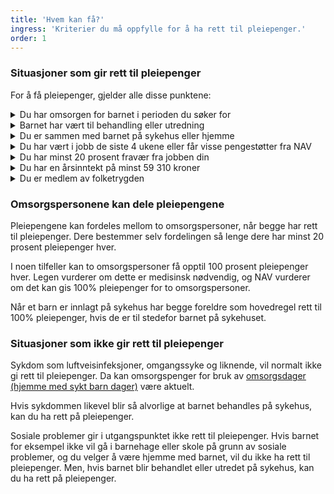 ```yaml
---
title: 'Hvem kan få?'
ingress: 'Kriterier du må oppfylle for å ha rett til pleiepenger.'
order: 1
---
```


### Situasjoner som gir rett til pleiepenger

For å få pleiepenger, gjelder alle disse punktene:

<details class="accordion">
  <summary>Du har omsorgen for barnet i perioden du søker for</summary>
  <p>Som regel er det foreldrene som er omsorgspersonene for barnet, også når de ikke bor sammen. Omsorgspersoner kan også være fosterforeldre eller steforeldre.</p>
  <p>Andre kan ha rett til pleiepenger hvis de helt eller delvis har omsorgen for barnet i perioden de søker pleiepenger. Dette kan for eksempel være venner, voksne søsken, besteforeldre, tante eller onkel.</p>
</details>

<details class="accordion">
  <summary>Barnet har vært til behandling eller utredning</summary>
  <p>Behandlingen eller utredningen må ha vært på sykehus eller annen spesialisthelsetjeneste.</p>
</details>

<details class="accordion">
  <summary>Du er sammen med barnet på sykehus eller hjemme</summary>
  <p>Du er sammen med barnet mens det er innlagt, eller du er hjemme fordi barnet trenger pleie hele tiden.</p>
</details>

<details class="accordion">
  <summary>Du har vært i jobb de siste 4 ukene eller får visse pengestøtter fra NAV</summary>
  <p>Du har vært i jobb i minst 4 uker umiddelbart før pleiepengeperioden starter eller ha en pengestøtte fra NAV som likestilles med jobb.</p>
  <p>Disse pengestøttene kan likestilles med jobb:</p>
  <ul>
    <li>sykepenger</li>
    <li>dagpenger</li>
    <li>foreldrepenger</li>
    <li>svangerskapspenger</li>
    <li>omsorgspenger</li>
    <li>opplæringspenger</li>
  </ul>
</details>

<details class="accordion">
  <summary>Du har minst 20 prosent fravær fra jobben din</summary>
  <p>Du må ha 20 prosent fravær eller mer fra jobben din de ukene du skal ha pleiepenger.</p>
</details>

<details class="accordion">
  <summary>Du har en årsinntekt på minst 59 310 kroner</summary>
  <p>Det tilsvarer halvparten av folketrygdens grunnbeløp.</p>
</details>

<details class="accordion">
  <summary>Du er medlem av folketrygden</summary>
  <p>Bor du i Norge, er du vanligvis <a href="#">medlem av folketrygden</a>.</p>
</details>

### Omsorgspersonene kan dele pleiepengene

Pleiepengene kan fordeles mellom to omsorgspersoner, når begge har rett til pleiepenger. Dere bestemmer selv fordelingen så lenge dere har minst 20 prosent pleiepenger hver.

I noen tilfeller kan to omsorgspersoner få opptil 100 prosent pleiepenger hver. Legen vurderer om dette er medisinsk nødvendig, og NAV vurderer om det kan gis 100% pleiepenger for to omsorgspersoner.

Når et barn er innlagt på sykehus har begge foreldre som hovedregel rett til 100% pleiepenger, hvis de er til stedefor barnet på sykehuset.

### Situasjoner som ikke gir rett til pleiepenger

Sykdom som luftveisinfeksjoner, omgangssyke og liknende, vil normalt ikke gi rett til pleiepenger. Da kan omsorgspenger for bruk av [omsorgsdager (hjemme med sykt barn dager)](#) være aktuelt.

<!-- <article class="relative px-6 py-4 rounded-lg bg-slate-100 has-[a:hover]:bg-slate-200">
  <a class="text-lg font-semibold before:absolute before:inset-0" href="#">Omsorgspenger (hjemme med sykt barn-dager)</a>
  <p>Sikrer deg inntekt når du må være borte fra jobb fordi barnet ditt for eksempel har omgangssyke.</p>
</article> -->

Hvis sykdommen likevel blir så alvorlige at barnet behandles på sykehus, kan du ha rett på pleiepenger.

Sosiale problemer gir i utgangspunktet ikke rett til pleiepenger. Hvis barnet for eksempel ikke vil gå i barnehage eller skole på grunn av sosiale problemer, og du velger å være hjemme med barnet, vil du ikke ha rett til pleiepenger. Men, hvis barnet blir behandlet eller utredet på sykehus, kan du ha rett på pleiepenger.